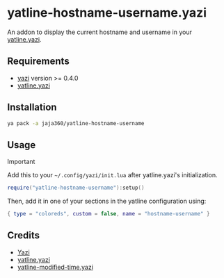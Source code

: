# yatline-hostname-username.yazi

An addon to display the current hostname and username in your [yatline.yazi](https://github.com/imsi32/yatline.yazi).

## Requirements

- [yazi](https://github.com/sxyazi/yazi) version >= 0.4.0
- [yatline.yazi](https://github.com/imsi32/yatline.yazi)

## Installation

```sh
ya pack -a jaja360/yatline-hostname-username
```

## Usage

> [!IMPORTANT]
> Add this to your `~/.config/yazi/init.lua` after yatline.yazi's initialization.

```lua
require("yatline-hostname-username"):setup()
```

Then, add it in one of your sections in the yatline configuration using:

```lua
{ type = "coloreds", custom = false, name = "hostname-username" }
```

## Credits

- [Yazi](https://github.com/sxyazi/yazi)
- [yatline.yazi](https://github.com/imsi32/yatline.yazi)
- [yatline-modified-time.yazi](https://github.com/wekauwau/yatline-modified-time.yazi)
